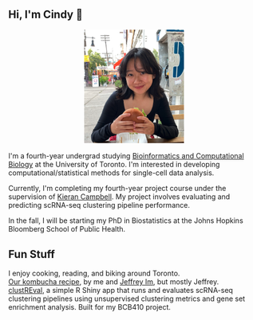 ## Hi, I'm Cindy 👋
<p align="center">
<img src="websitepic.png" alt="drawing" width="200"/>
</p>

I'm a fourth-year undergrad studying [Bioinformatics and Computational Biology](https://bcb.csb.utoronto.ca/) at the University of Toronto. I'm interested in developing computational/statistical methods for single-cell data analysis.

Currently, I'm completing my fourth-year project course under the supervision of [Kieran Campbell](https://www.camlab.ca/). My project involves evaluating and predicting scRNA-seq clustering pipeline performance.

In the fall, I will be starting my PhD in Biostatistics at the Johns Hopkins Bloomberg School of Public Health.

## Fun Stuff
I enjoy cooking, reading, and biking around Toronto.\
[Our kombucha recipe](https://docs.google.com/document/d/17-y1aje0G3_frGPQ19gTvn_KQTNQhOXVivYRufM-Fx8/edit#heading=h.qvzb50vfgyzg), by me and [Jeffrey Im](https://www.math.toronto.edu/jim/), but mostly Jeffrey.\
[clustREval](https://github.com/cindyfang70/clustREval), a simple R Shiny app that runs and evaluates scRNA-seq clustering pipelines using unsupervised clustering metrics and gene set enrichment analysis. Built for my BCB410 project.
